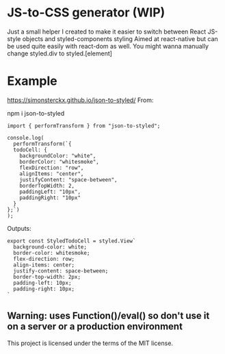 # JS-to-CSS generator (WIP)

Just a small helper I created to make it easier to switch between React JS-style objects and styled-components styling
Aimed at react-native but can be used quite easily with react-dom as well.
You might wanna manually change styled.div to styled.[element]

# Example

https://simonsterckx.github.io/json-to-styled/
From:

npm i json-to-styled

```
import { performTransform } from "json-to-styled";

console.log(
  performTransform(`{
  todoCell: {
    backgroundColor: "white",
    borderColor: "whitesmoke",
    flexDirection: "row",
    alignItems: "center",
    justifyContent: "space-between",
    borderTopWidth: 2,
    paddingLeft: "10px",
    paddingRight: "10px"
  }
};`)
);

```

Outputs:

```
export const StyledTodoCell = styled.View`
  background-color: white;
  border-color: whitesmoke;
  flex-direction: row;
  align-items: center;
  justify-content: space-between;
  border-top-width: 2px;
  padding-left: 10px;
  padding-right: 10px;
`
```

## Warning: uses Function()/eval() so don't use it on a server or a production environment

This project is licensed under the terms of the MIT license.
